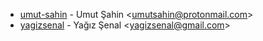 - [umut-sahin](https://github.com/umut-sahin) - Umut Şahin \<umutsahin@protonmail.com>
- [yagizsenal](https://github.com/yagizsenal) - Yağız Şenal \<yagizsenal@gmail.com>
